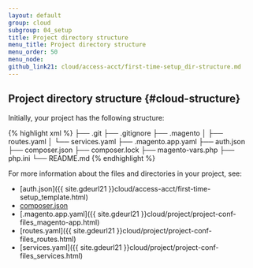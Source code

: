 ```yaml
---
layout: default
group: cloud
subgroup: 04_setup
title: Project directory structure
menu_title: Project directory structure
menu_order: 50
menu_node: 
github_link21: cloud/access-acct/first-time-setup_dir-structure.md
---
```


## Project directory structure {#cloud-structure}
Initially, your project has the following structure:

{% highlight xml %}
├── .git
├── .gitignore
├── .magento
│   ├── routes.yaml
│   └── services.yaml
├── .magento.app.yaml
├── auth.json
├── composer.json
├── composer.lock
├── magento-vars.php
├── php.ini
└── README.md
{% endhighlight %}

For more information about the files and directories in your project, see:

*	[auth.json]({{ site.gdeurl21 }}cloud/access-acct/first-time-setup_template.html)
*	[composer.json]()
*	[.magento.app.yaml]({{ site.gdeurl21 }}cloud/project/project-conf-files_magento-app.html)
*	[routes.yaml]({{ site.gdeurl21 }}cloud/project/project-conf-files_routes.html)
*	[services.yaml]({{ site.gdeurl21 }}cloud/project/project-conf-files_services.html)